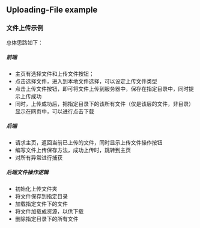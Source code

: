 ## Uploading-File example
### 文件上传示例
总体思路如下：

##### 前端
   - 主页有选择文件和上传文件按钮；
   - 点击选择文件，进入到本地文件选择，可以设定上传文件类型
   - 点击上传文件按钮，即可将文件上传到服务器中，保存在指定目录中，同时提示上传成功
   - 同时，上传成功后，把指定目录下的该所有文件（仅是该层的文件，非目录）显示在网页中，可以进行点击下载

##### 后端
   - 请求主页，返回当前已上传的文件，同时显示上传文件操作按钮
   - 编写文件上传保存方法，成功上传时，跳转到主页
   - 对所有异常进行捕获

##### 后端文件操作逻辑
   - 初始化上传文件夹
   - 将文件保存到指定目录
   - 加载指定文件下的文件
   - 将文件加载成资源，以供下载
   - 删除指定目录下的所有文件